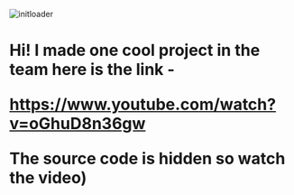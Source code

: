 ![initloader](https://user-images.githubusercontent.com/87083857/230645836-ac6e8c84-9da9-473d-b43e-575b275470eb.png)
<H1>Hi!
I made one cool project in the team here is the link - 

https://www.youtube.com/watch?v=oGhuD8n36gw

The source code is hidden so watch the video)</H1>

